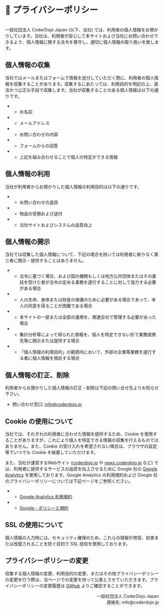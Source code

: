 # 🔐 プライバシーポリシー
<br>
一般社団法人 CoderDojo Japan (以下、当社) では、利用者の個人情報をお預かりしています。当社は、利用者が安心して本サイトおよび当社にお問い合わせできるよう、個人情報に関する法令を尊守し、適切に個人情報の取り扱いを致します。

## 個人情報の収集

当社ではメールまたはフォームで情報を送付していただく際に、利用者の個人情報を収集することがあります。収集するにあたっては、利用目的を明記の上、適法かつ公正な手段で収集します。当社が収集することのある個人情報は以下の通りです。

- - お名前
- - メールアドレス
- - お問い合わせの内容
- - フォームからの回答
- - 上記を組み合わせることで個人の特定ができる情報

## 個人情報の利用

当社が利用者からお預かりした個人情報の利用目的は以下の通りです。

- - お問い合わせの返信
- - 物品の受領および送付
- - 当社サイトおよびシステムの品質向上

## 個人情報の開示

当社では収集した個人情報について、下記の場合を除いては利用者に断りなく第三者に開示・提供することはありません。

- - 法令に基づく場合、および国の機関もしくは地方公共団体またはその委託を受けた者が法令の定める事務を遂行することに対して協力する必要がある場合
- - 人の生命、身体または財産の保護のために必要がある場合であって、本人の同意を得ることが困難である場合
- - 本サイトの一部または全部の運用を、関連会社で管理する必要があった場合
- - 集計分析等によって得られた情報を、個人を特定できない形で業務提携先等に開示または提供する場合
- - 「個人情報の利用目的」の範囲内において、外部の企業等業務を遂行する者に個人情報を預託する場合


## 個人情報の訂正、削除

利用者からお預かりした個人情報の訂正・削除は下記の問い合せ先よりお知らせ下さい。

- 問い合わせ窓口: info@coderdojo.jp

## Cookie の使用について

当社では、それぞれの利用者に合わせた情報を提供するため、Cookie を使用することがありますが、これにより個人を特定できる情報の収集を行えるものではありません。また、Cookie の受け入れを希望されない場合は、ブラウザの設定等でいつでも Cookie を破棄していただけます。

また、当社が運営するWebサイト ([coderdojo.jp](https://coderdojo.jp/) や [news.coderdojo.jp](https://news.coderdojo.jp/) など) では、利用者に提供するサービスの品質を向上させるために Google 社の [Google Analytics](https://marketingplatform.google.com/intl/ja/about/analytics/) を使用しております。Google Analytics の利用規約および Google 社のプライバシーポリシーについては下記ページをご参照ください。

- - [Google Analytics 利用規約](https://marketingplatform.google.com/about/analytics/terms/jp/)
- - [Google - ポリシーと規約](https://policies.google.com/?hl=ja)

## SSL の使用について

個人情報の入力時には、セキュリティ確保のため、これらの情報が傍受、妨害または改竄されることを防ぐ目的で SSL 技術を使用しております。

## プライバシーポリシーの変更

収集する個人情報の変更、利用目的の変更、またはその他プライバシーポリシーの変更を行う際は、当ページでの変更を持って公表とさせていただきます。プライバシーポリシーの変更履歴は [GitHub](https://github.com/coderdojo-japan/coderdojo.jp/commits/master/db/docs/privacy.md) よりご確認することができます。

<div align="right">
一般社団法人 CoderDojo Japan<br>
連絡先: info@coderdojo.jp<br>
</div>
